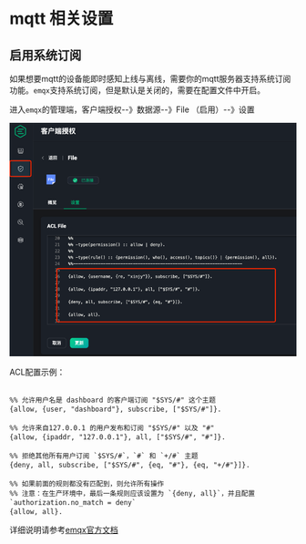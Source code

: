 # mqtt 相关设置

## 启用系统订阅

如果想要mqtt的设备能即时感知上线与离线，需要你的mqtt服务器支持系统订阅功能。`emqx`支持系统订阅，但是默认是关闭的，需要在配置文件中开启。

进入`emqx`的管理端，客户端授权--》数据源--》File （启用）--》设置

![img.png](../imgs/other/emqx01.png)



ACL配置示例：

```shell

%% 允许用户名是 dashboard 的客户端订阅 "$SYS/#" 这个主题
{allow, {user, "dashboard"}, subscribe, ["$SYS/#"]}.

%% 允许来自127.0.0.1 的用户发布和订阅 "$SYS/#" 以及 "#"
{allow, {ipaddr, "127.0.0.1"}, all, ["$SYS/#", "#"]}.

%% 拒绝其他所有用户订阅 `$SYS/#`，`#` 和 `+/#` 主题
{deny, all, subscribe, ["$SYS/#", {eq, "#"}, {eq, "+/#"}]}.

%% 如果前面的规则都没有匹配到，则允许所有操作
%% 注意：在生产环境中，最后一条规则应该设置为 `{deny, all}`，并且配置 `authorization.no_match = deny`
{allow, all}.

```

详细说明请参考[emqx官方文档](https://docs.emqx.com/zh/emqx/latest/access-control/authz/file.html#acl-%E6%96%87%E4%BB%B6)
